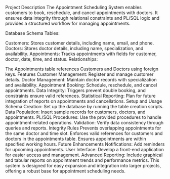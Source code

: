 Project Description
The Appointment Scheduling System enables customers to book, reschedule, and cancel appointments with doctors. It ensures data integrity through relational constraints and PL/SQL logic and provides a structured workflow for managing appointments.

Database Schema
Tables:

Customers: Stores customer details, including name, email, and phone.
Doctors: Stores doctor details, including name, specialization, and availability.
Appointments: Tracks appointments with fields for customer, doctor, date, time, and status.
Relationships:

The Appointments table references Customers and Doctors using foreign keys.
Features
Customer Management: Register and manage customer details.
Doctor Management: Maintain doctor records with specialization and availability.
Appointment Booking: Schedule, reschedule, and cancel appointments.
Data Integrity: Triggers prevent double booking, and constraints ensure valid references.
Statistical Reporting: Plan for future integration of reports on appointments and cancellations.
Setup and Usage
Schema Creation: Set up the database by running the table creation scripts.
Data Population: Insert sample records for customers, doctors, and appointments.
PL/SQL Procedures: Use the provided procedures to handle appointment-related operations.
Validation: Verify data consistency through queries and reports.
Integrity Rules
Prevents overlapping appointments for the same doctor and time slot.
Enforces valid references for customers and doctors in the appointments table.
Ensures appointments are within specified working hours.
Future Enhancements
Notifications: Add reminders for upcoming appointments.
User Interface: Develop a front-end application for easier access and management.
Advanced Reporting: Include graphical and tabular reports on appointment trends and performance metrics.
This system is designed for easy expansion and integration into larger projects, offering a robust base for appointment scheduling needs.






